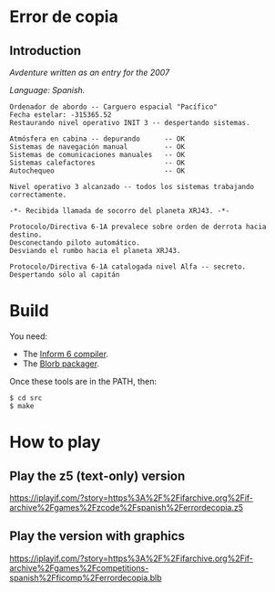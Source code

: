 # Error de copia
## Introduction

*Avdenture written as an entry for the 2007*

*Language: Spanish.*


```
Ordenador de abordo -- Carguero espacial "Pacífico"
Fecha estelar: -315365.52
Restaurando nivel operativo INIT 3 -- despertando sistemas.

Atmósfera en cabina -- depurando      -- OK
Sistemas de navegación manual         -- OK
Sistemas de comunicaciones manuales   -- OK
Sistemas calefactores                 -- OK
Autochequeo                           -- OK

Nivel operativo 3 alcanzado -- todos los sistemas trabajando correctamente.

-*- Recibida llamada de socorro del planeta XRJ43. -*-

Protocolo/Directiva 6-1A prevalece sobre orden de derrota hacia destino.
Desconectando piloto automático.
Desviando el rumbo hacia el planeta XRJ43.

Protocolo/Directiva 6-1A catalogada nivel Alfa -- secreto.
Despertando sólo al capitán
```

# Build
You need:

- The [Inform 6 compiler](https://github.com/DavidKinder/Inform6).
- The [Blorb packager](http://ifarchive.org/if-archive/programming/blorb/).

Once these tools are in the PATH, then:

```bsh
$ cd src
$ make
```

# How to play
## Play the z5 (text-only) version
https://iplayif.com/?story=https%3A%2F%2Fifarchive.org%2Fif-archive%2Fgames%2Fzcode%2Fspanish%2Ferrordecopia.z5

## Play the version with graphics
https://iplayif.com/?story=https%3A%2F%2Fifarchive.org%2Fif-archive%2Fgames%2Fcompetitions-spanish%2Fficomp%2Ferrordecopia.blb
